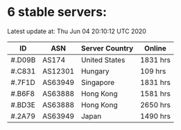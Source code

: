 # 6 stable servers:

Latest update at: Thu Jun 04 20:10:12 UTC 2020

| ID | ASN | Server Country | Online |
| -- | --- | -------------- | ------ |
| #.D09B | AS174 | United States | 1831 hrs |
| #.C831 | AS12301 | Hungary | 109 hrs |
| #.7F1D | AS63949 | Singapore | 1831 hrs |
| #.B6F8 | AS63888 | Hong Kong | 1581 hrs |
| #.BD3E | AS63888 | Hong Kong | 2650 hrs |
| #.2A79 | AS63949 | Japan | 1490 hrs |

